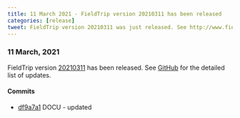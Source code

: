 ```yaml
---
title: 11 March 2021 - FieldTrip version 20210311 has been released
categories: [release]
tweet: FieldTrip version 20210311 was just released. See http://www.fieldtriptoolbox.org/#11-march-2021
---
```


### 11 March, 2021

FieldTrip version [20210311](http://github.com/fieldtrip/fieldtrip/releases/tag/20210311) has been released.
See [GitHub](https://github.com/fieldtrip/fieldtrip/compare/20210310...20210311) for the detailed list of updates.

#### Commits

- [df9a7a1](http://github.com/fieldtrip/fieldtrip/commit/df9a7a1) DOCU - updated
